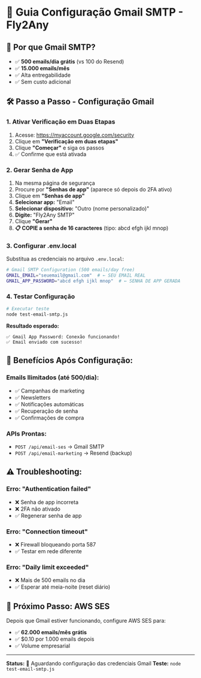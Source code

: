 # 📧 Guia Configuração Gmail SMTP - Fly2Any

## 🎯 **Por que Gmail SMTP?**
- ✅ **500 emails/dia grátis** (vs 100 do Resend)
- ✅ **15.000 emails/mês**
- ✅ Alta entregabilidade
- ✅ Sem custo adicional

## 🛠️ **Passo a Passo - Configuração Gmail**

### **1. Ativar Verificação em Duas Etapas**
1. Acesse: https://myaccount.google.com/security
2. Clique em **"Verificação em duas etapas"**
3. Clique **"Começar"** e siga os passos
4. ✅ Confirme que está ativada

### **2. Gerar Senha de App**
1. Na mesma página de segurança
2. Procure por **"Senhas de app"** (aparece só depois do 2FA ativo)
3. Clique em **"Senhas de app"**
4. **Selecionar app:** "Email"
5. **Selecionar dispositivo:** "Outro (nome personalizado)"
6. **Digite:** "Fly2Any SMTP"
7. Clique **"Gerar"**
8. **📋 COPIE a senha de 16 caracteres** (tipo: abcd efgh ijkl mnop)

### **3. Configurar .env.local**
Substitua as credenciais no arquivo `.env.local`:

```bash
# Gmail SMTP Configuration (500 emails/day free)
GMAIL_EMAIL="seuemail@gmail.com"  # ← SEU EMAIL REAL
GMAIL_APP_PASSWORD="abcd efgh ijkl mnop"  # ← SENHA DE APP GERADA
```

### **4. Testar Configuração**
```bash
# Executar teste
node test-email-smtp.js
```

**Resultado esperado:**
```
✅ Gmail App Password: Conexão funcionando!
✅ Email enviado com sucesso!
```

## 🚀 **Benefícios Após Configuração:**

### **Emails Ilimitados (até 500/dia):**
- ✅ Campanhas de marketing
- ✅ Newsletters  
- ✅ Notificações automáticas
- ✅ Recuperação de senha
- ✅ Confirmações de compra

### **APIs Prontas:**
- `POST /api/email-ses` → Gmail SMTP
- `POST /api/email-marketing` → Resend (backup)

## ⚠️ **Troubleshooting:**

### **Erro: "Authentication failed"**
- ❌ Senha de app incorreta
- ❌ 2FA não ativado
- ✅ Regenerar senha de app

### **Erro: "Connection timeout"**
- ❌ Firewall bloqueando porta 587
- ✅ Testar em rede diferente

### **Erro: "Daily limit exceeded"**
- ❌ Mais de 500 emails no dia
- ✅ Esperar até meia-noite (reset diário)

## 🎯 **Próximo Passo: AWS SES**

Depois que Gmail estiver funcionando, configure AWS SES para:
- ✅ **62.000 emails/mês grátis**
- ✅ $0.10 por 1.000 emails depois
- ✅ Volume empresarial

---

**Status:** 🔄 Aguardando configuração das credenciais Gmail
**Teste:** `node test-email-smtp.js`